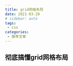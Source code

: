 ```yaml
---
title: grid网格布局
date: 2021-03-20
# sidebar: auto
tags:
 - css
categories:
 - 推荐文章
---
```

## 彻底搞懂grid网格布局